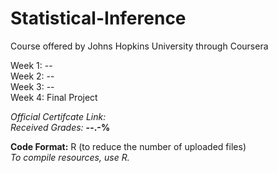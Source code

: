 # Statistical-Inference
Course offered by Johns Hopkins University through Coursera


Week 1: --  
Week 2: --  
Week 3: --  
Week 4: Final Project  


*Official Certifcate Link:*     
*Received Grades:* **--.-%**  

**Code Format:** R (to reduce the number of uploaded files)  
*To compile resources, use R.*  

